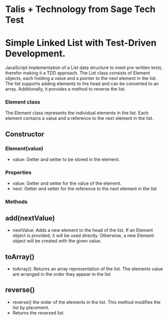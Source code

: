 # Talis + Technology from Sage Tech Test

# Simple Linked List with Test-Driven Development.

JavaScript implementation of a List data structure to meet pre-written tests, therefor making it a TDD approach. The List class consists of Element objects, each holding a value and a pointer to the next element in the list. The list supports adding elements to the head and can be converted to an array. Additionally, it provides a method to reverse the list.

### Element class

The Element class represents the individual elements in the list. Each element contains a value and a reference to the next element in the list.

## Constructor

### Element(value)

- value: Getter and setter to be stored in the element.

### Properties

- value: Getter and setter for the value of the element.
- next: Getter and setter for the reference to the next element in the list

### Methods

## add(nextValue)

- nextValue: Adds a new element to the head of the list. If an Element object is provided, it will be used directly. Otherwise, a new Element object will be created with the given value.

## toArray()

- toArray(): Returns an array representation of the list. The elements value are arranged in the order they appear in the list

## reverse()

- reverse() the order of the elements in the list. This method modifies the list by placement.
- Returns the reversed list.
